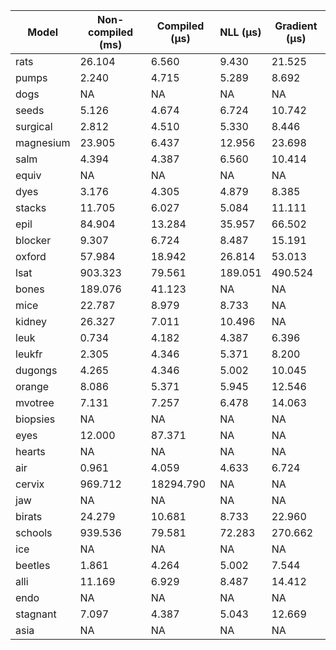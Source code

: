 | Model | Non-compiled (ms) | Compiled (μs) | NLL (μs) | Gradient (μs) |
|-------|------------------|---------------|-----------|---------------|
| rats | 26.104 | 6.560 | 9.430 | 21.525 |
| pumps | 2.240 | 4.715 | 5.289 | 8.692 |
| dogs | NA | NA | NA | NA |
| seeds | 5.126 | 4.674 | 6.724 | 10.742 |
| surgical | 2.812 | 4.510 | 5.330 | 8.446 |
| magnesium | 23.905 | 6.437 | 12.956 | 23.698 |
| salm | 4.394 | 4.387 | 6.560 | 10.414 |
| equiv | NA | NA | NA | NA |
| dyes | 3.176 | 4.305 | 4.879 | 8.385 |
| stacks | 11.705 | 6.027 | 5.084 | 11.111 |
| epil | 84.904 | 13.284 | 35.957 | 66.502 |
| blocker | 9.307 | 6.724 | 8.487 | 15.191 |
| oxford | 57.984 | 18.942 | 26.814 | 53.013 |
| lsat | 903.323 | 79.561 | 189.051 | 490.524 |
| bones | 189.076 | 41.123 | NA | NA |
| mice | 22.787 | 8.979 | 8.733 | NA |
| kidney | 26.327 | 7.011 | 10.496 | NA |
| leuk | 0.734 | 4.182 | 4.387 | 6.396 |
| leukfr | 2.305 | 4.346 | 5.371 | 8.200 |
| dugongs | 4.265 | 4.346 | 5.002 | 10.045 |
| orange | 8.086 | 5.371 | 5.945 | 12.546 |
| mvotree | 7.131 | 7.257 | 6.478 | 14.063 |
| biopsies | NA | NA | NA | NA |
| eyes | 12.000 | 87.371 | NA | NA |
| hearts | NA | NA | NA | NA |
| air | 0.961 | 4.059 | 4.633 | 6.724 |
| cervix | 969.712 | 18294.790 | NA | NA |
| jaw | NA | NA | NA | NA |
| birats | 24.279 | 10.681 | 8.733 | 22.960 |
| schools | 939.536 | 79.581 | 72.283 | 270.662 |
| ice | NA | NA | NA | NA |
| beetles | 1.861 | 4.264 | 5.002 | 7.544 |
| alli | 11.169 | 6.929 | 8.487 | 14.412 |
| endo | NA | NA | NA | NA |
| stagnant | 7.097 | 4.387 | 5.043 | 12.669 |
| asia | NA | NA | NA | NA |
